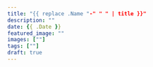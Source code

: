 ```yaml
---
title: "{{ replace .Name "-" " " | title }}"
description: ""
date: {{ .Date }}
featured_image: ""
images: [""]
tags: [""]
draft: true
---
```


